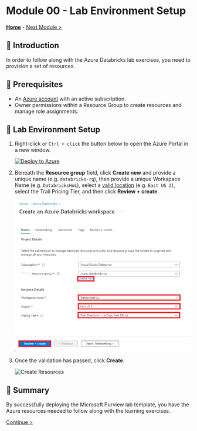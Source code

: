 # Module 00 - Lab Environment Setup

**[Home](../README.md)** - [Next Module >](../Modules/module01.md)

## :loudspeaker: Introduction

In order to follow along with the Azure Databricks lab exercises, you need to provision a set of resources.

## :thinking: Prerequisites

* An [Azure account](https://azure.microsoft.com/free/) with an active subscription.
* Owner permissions within a Resource Group to create resources and manage role assignments.

    
## :test_tube: Lab Environment Setup

1. Right-click or `Ctrl + click` the button below to open the Azure Portal in a new window.

    [![Deploy to Azure](https://aka.ms/deploytoazurebutton)](https://portal.azure.com/#create/Microsoft.Template/uri/https%3A%2F%2Fraw.githubusercontent.com%2Ftayganr%2Fpurviewlab%2Fmain%2Ftemplate%2Fazuredeploy.json)

2. Beneath the **Resource group** field, click **Create new** and provide a unique name (e.g. `databricks-rg`), then provide a unique Workspace Name (e.g. `DatabricksHoL`), select a [valid location](https://azure.microsoft.com/global-infrastructure/services/?products=purview&regions=all) (e.g. `East US 2`), select the Trail Pricing Tier, and then click **Review + create**.

    ![Deploy Template](../Images/module00/DbAzureDeploy.png)

3. Once the validation has passed, click **Create**.

    ![Create Resources](../images/module00/00.02-deploy-create.png)



## :tada: Summary

By successfully deploying the Microsoft Purview lab template, you have the Azure resources needed to follow along with the learning exercises.

[Continue >](../modules/module01.md)
